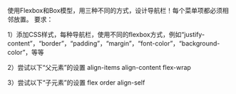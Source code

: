 使用Flexbox和Box模型，用三种不同的方式，设计导航栏！每个菜单项都必须相邻放置。
要求：

1）添加CSS样式，每种导航栏，使用不同的flexbox方式，例如“justify-content”，“border”，“padding”，“margin”，“font-color”，“background-color”，等等

2）尝试以下“父元素”的设置
align-items
align-content
flex-wrap

3）尝试以下“子元素”的设置
flex
order
align-self